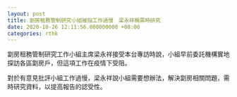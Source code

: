 ```yaml
---
layout: post
title: 劏房租務管制研究小組被指工作過慢　梁永祥稱需時研究
date: 2020-10-26 12:11:56.000000000 +08:00
categories: rthk
---
```


劏房租務管制研究工作小組主席梁永祥接受本台專訪時說，小組早前委託機構實地探訪各區劏房戶，但這項工作在疫情下受阻。

對於有意見批評小組工作過慢，梁永祥說小組需要想辦法，解決劏房相關問題，需時研究資料，以提高報告的認受性。

